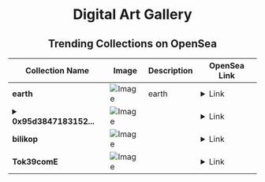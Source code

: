 <div align="center">

# Digital Art Gallery

## Trending Collections on OpenSea

| Collection Name                       | Image                                                                                     | Description                       | OpenSea Link                                                                                          |
|---------------------------------------|-------------------------------------------------------------------------------------------|-----------------------------------|--------------------------------------------------------------------------------------------------------|
| **earth** | ![Image](https://i.seadn.io/s/raw/files/c2590236dd4e8c23e12d5b522098f732.png?w=500&auto=format?w=200&auto=format) | earth | <details><summary>Link</summary>[earth](https://opensea.io/collection/earth-397)</details> |
| **<details><summary>0x95d3847183152...</summary>0x95d3847183152f75faad0d5c4f5889c6c697621c</details>** | ![Image](https://i.seadn.io/s/raw/files/0120dbe70465f91ae019e541cba50a56.jpg?w=500&auto=format?w=200&auto=format) |  | <details><summary>Link</summary>[0x95d3847183152f75faad0d5c4f5889c6c697621c](https://opensea.io/collection/0x95d3847183152f75faad0d5c4f5889c6c697621c)</details> |
| **bilikop** | ![Image](https://i.seadn.io/s/raw/files/fca5904c212e30c1e91e6669a1ce32ab.jpg?w=500&auto=format?w=200&auto=format) |  | <details><summary>Link</summary>[bilikop](https://opensea.io/collection/bilikop)</details> |
| **Tok39comE** | ![Image](https://i.seadn.io/s/raw/files/cfdb3226cb0b21fb497f58c0cdcaff89.png?w=500&auto=format?w=200&auto=format) |  | <details><summary>Link</summary>[Tok39comE](https://opensea.io/collection/tok39come)</details> |

</div>